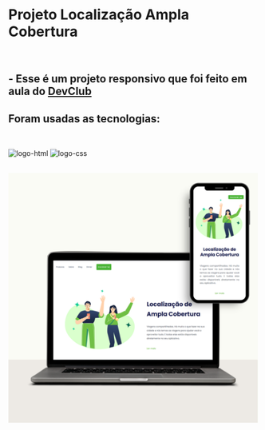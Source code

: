 <h1>Projeto Localização Ampla Cobertura</h1>
<br>
<h2> - Esse é um projeto responsivo que foi feito em aula do <a href="https://www.devclub.com.br/">DevClub</a></h2>

<h2>Foram usadas as tecnologias:</h2>
<br>
<p>
<img src="https://cdn.jsdelivr.net/gh/devicons/devicon@latest/icons/html5/html5-original.svg" alt="logo-html" width="40px" />
<img src="https://cdn.jsdelivr.net/gh/devicons/devicon@latest/icons/css3/css3-original.svg" alt="logo-css" width="40px" />
</p><br>
 <img src="https://github.com/eduardocvaliente/Localizacao-Ampla/blob/main/img/mockup-ampla-c.png?raw=true" alt="mockup-image" height="500px"/>         
